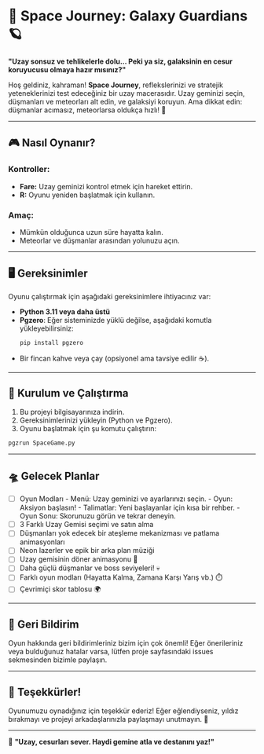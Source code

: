 
# 🚀 Space Journey: Galaxy Guardians 🪐

**"Uzay sonsuz ve tehlikelerle dolu... Peki ya siz, galaksinin en cesur koruyucusu olmaya hazır mısınız?"**

Hoş geldiniz, kahraman! **Space Journey**, reflekslerinizi ve stratejik yeteneklerinizi test edeceğiniz bir uzay macerasıdır. Uzay geminizi seçin, düşmanları ve meteorları alt edin, ve galaksiyi koruyun. Ama dikkat edin: düşmanlar acımasız, meteorlarsa oldukça hızlı! 🌌

---

## 🎮 Nasıl Oynanır?

### Kontroller:
- **Fare:** Uzay geminizi kontrol etmek için hareket ettirin.
- **R:** Oyunu yeniden başlatmak için kullanın.

### Amaç:
- Mümkün olduğunca uzun süre hayatta kalın.
- Meteorlar ve düşmanlar arasından yolunuzu açın.

---


## 🖥️ Gereksinimler

Oyunu çalıştırmak için aşağıdaki gereksinimlere ihtiyacınız var:

- **Python 3.11 veya daha üstü**
- **Pgzero**: Eğer sisteminizde yüklü değilse, aşağıdaki komutla yükleyebilirsiniz:
  ```bash
  pip install pgzero
  ```
- Bir fincan kahve veya çay (opsiyonel ama tavsiye edilir ☕).

---

## 🤩 Kurulum ve Çalıştırma

1. Bu projeyi bilgisayarınıza indirin.
2. Gereksinimlerinizi yükleyin (Python ve Pgzero).
3. Oyunu başlatmak için şu komutu çalıştırın:
  ```bash
  pgzrun SpaceGame.py
  ``` 

---

## 🛸 Gelecek Planlar

- [ ] Oyun Modları
        - Menü: Uzay geminizi ve ayarlarınızı seçin.
        - Oyun: Aksiyon başlasın!
        - Talimatlar: Yeni başlayanlar için kısa bir rehber.
        - Oyun Sonu: Skorunuzu görün ve tekrar deneyin.
- [ ] 3 Farklı Uzay Gemisi seçimi ve satın alma
- [ ] Düşmanları yok edecek bir ateşleme mekanizması ve patlama animasyonları
- [ ] Neon lazerler ve epik bir arka plan müziği
- [ ] Uzay gemisinin döner animasyonu 🎥
- [ ] Daha güçlü düşmanlar ve boss seviyeleri! 💀
- [ ] Farklı oyun modları (Hayatta Kalma, Zamana Karşı Yarış vb.) ⏱️
- [ ] Çevrimiçi skor tablosu 🌍

---

## 💬 Geri Bildirim

Oyun hakkında geri bildirimleriniz bizim için çok önemli! Eğer önerileriniz veya bulduğunuz hatalar varsa, lütfen proje sayfasındaki issues sekmesinden bizimle paylaşın.

---

## 🎉 Teşekkürler!

Oyunumuzu oynadığınız için teşekkür ederiz! Eğer eğlendiyseniz, yıldız bırakmayı ve projeyi arkadaşlarınızla paylaşmayı unutmayın. 💖

---

🖤 **"Uzay, cesurları sever. Haydi gemine atla ve destanını yaz!"**
